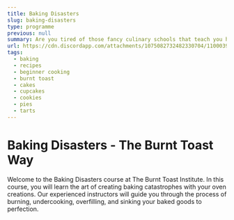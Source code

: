 ```yaml
---
title: Baking Disasters
slug: baking-disasters
type: programme
previous: null
summary: Are you tired of those fancy culinary schools that teach you how to bake like a professional? Look no further than The Burnt Toast Institute's Baking Disasters Programme!
url: https://cdn.discordapp.com/attachments/1075082732482330704/1100039487486177320/Ancalagen_baking_disasters_burnt_cake_in_oven_cartoon_9b4995d7-de58-469b-b122-223c36b51553.png
tags:
  - baking
  - recipes
  - beginner cooking
  - burnt toast
  - cakes
  - cupcakes
  - cookies
  - pies
  - tarts
---
```


# Baking Disasters - The Burnt Toast Way

Welcome to the Baking Disasters course at The Burnt Toast Institute. In this course, you will learn the art of creating baking catastrophes with your oven creations. Our experienced instructors will guide you through the process of burning, undercooking, overfilling, and sinking your baked goods to perfection.
